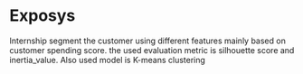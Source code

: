 # Exposys
Internship
segment the customer using different features mainly based on customer spending score. the used evaluation metric is silhouette score and inertia_value. Also used model is K-means clustering
